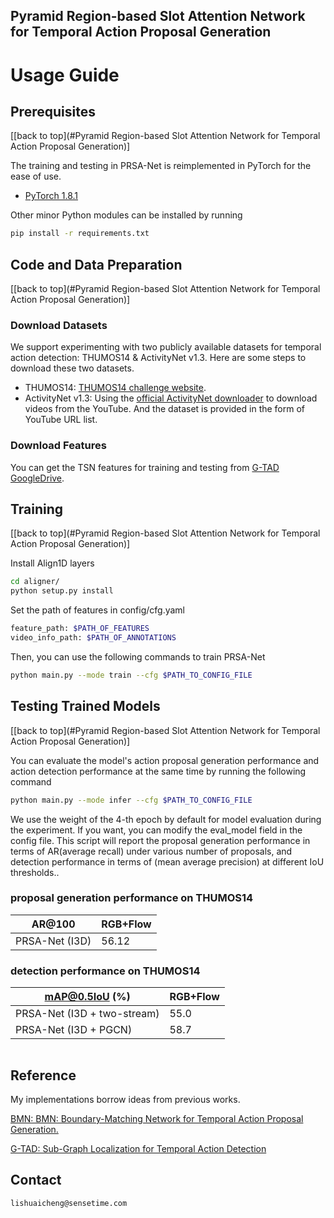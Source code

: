 ## Pyramid Region-based Slot Attention Network for Temporal Action Proposal Generation

# Usage Guide

## Prerequisites
[[back to top](#Pyramid Region-based Slot Attention Network for Temporal Action Proposal Generation)]

The training and testing in PRSA-Net is reimplemented in PyTorch for the ease of use. 

- [PyTorch 1.8.1][pytorch]
                   

Other minor Python modules can be installed by running

```bash
pip install -r requirements.txt
```

 

## Code and Data Preparation
[[back to top](#Pyramid Region-based Slot Attention Network for Temporal Action Proposal Generation)]

### Download Datasets

We support experimenting with two publicly available datasets for 
temporal action detection: THUMOS14 & ActivityNet v1.3. Here are some steps to download these two datasets.

- THUMOS14:  [THUMOS14 challenge website][thumos14].
- ActivityNet v1.3: Using the [official ActivityNet downloader][anet_down] to download videos from the YouTube. And the dataset is provided in the form of YouTube URL list. 

### Download Features

You can get the TSN features for training and testing from  [G-TAD][G-TAD] [GoogleDrive][TSN].


## Training
[[back to top](#Pyramid Region-based Slot Attention Network for Temporal Action Proposal Generation)]

Install Align1D layers
```bash
cd aligner/
python setup.py install
```

Set the path of features in config/cfg.yaml

```bash
feature_path: $PATH_OF_FEATURES
video_info_path: $PATH_OF_ANNOTATIONS
```


Then, you can use the following commands to train PRSA-Net

```bash
python main.py --mode train --cfg $PATH_TO_CONFIG_FILE
```

## Testing Trained Models
[[back to top](#Pyramid Region-based Slot Attention Network for Temporal Action Proposal Generation)]

You can evaluate the model's action proposal generation performance and action detection performance at the same time by running the following command

```bash
python main.py --mode infer --cfg $PATH_TO_CONFIG_FILE
```

We use the weight of the 4-th epoch by default for model evaluation during the experiment. If you want, you can modify the eval_model field in the config file.
This script will report the proposal generation performance in terms of AR(average recall) under various number of proposals, and detection performance in terms of (mean average precision) at different IoU thresholds..

### proposal generation performance on THUMOS14

| AR@100         | RGB+Flow |
| -------------- | -------- |
| PRSA-Net (I3D) | 56.12    |

### detection performance on THUMOS14

| mAP@0.5IoU (%)              | RGB+Flow |
| --------------------------- | -------- |
| PRSA-Net (I3D + two-stream) | 55.0     |
| PRSA-Net (I3D + PGCN)       | 58.7     |


```

```

## Reference
My implementations borrow ideas from previous works.

[BMN: BMN: Boundary-Matching Network for Temporal Action Proposal Generation.][BMN]

[G-TAD: Sub-Graph Localization for Temporal Action Detection][G-TAD]


## Contact

```
lishuaicheng@sensetime.com
```

[pytorch]:https://pytorch.org/
[thumos14]:http://crcv.ucf.edu/THUMOS14/download.html
[anet_down]:https://github.com/activitynet/ActivityNet/tree/master/Crawler
[PGCN_github]: https://github.com/Alvin-Zeng/PGCN
[BMN]: https://arxiv.org/pdf/1907.09702.pdf
[G-TAD]: https://arxiv.org/pdf/1911.11462.pdf
[TSN]: https://drive.google.com/drive/folders/10PGPMJ9JaTZ18uakPgl58nu7yuKo8M_k